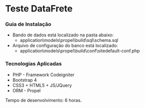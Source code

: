 Teste DataFrete
===================

### Guia de Instalação

* Bando de dados está localizado na pasta abaixo:
    * application\models\propel\build\sql\schema.sql
* Arquivo de configuração do banco está localizado:
    * application\models\propel\build\conf\sitedefault-conf.php

### Tecnologias Aplicadas

 
* PHP - Framework Codeigniter
* Bootstrap 4
* CSS3 + HTML5 + JS/JQuery
* ORM - Propel

Tempo de desenvolvimento: 6 horas.

